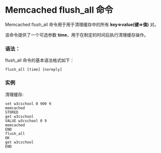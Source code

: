 # Memcached flush_all 命令

Memcached flush_all 命令用于用于清理缓存中的所有 **key=>value(键=>值)** 对。

该命令提供了一个可选参数 **time**，用于在制定的时间后执行清理缓存操作。

### 语法：

flush_all 命令的基本语法格式如下：

```
flush_all [time] [noreply]
```

### 实例

清理缓存:

```
set w3cschool 0 900 9
memcached
STORED
get w3cschool
VALUE w3cschool 0 9
memcached
END
flush_all
OK
get w3cschool
END
```